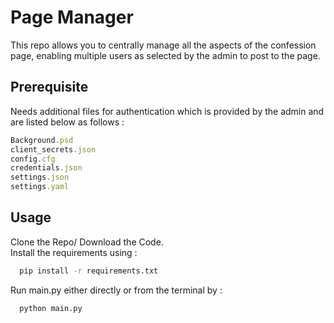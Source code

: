 

# Page Manager

This repo allows you to centrally manage all the aspects of the confession page, enabling multiple users as selected by the admin to post to the page.




## Prerequisite

Needs additional files for authentication which is provided by the admin and are listed below as follows : 
```javascript
Background.psd
client_secrets.json
config.cfg
credentials.json
settings.json
settings.yaml
```


## Usage

Clone the Repo/ Download the Code.\
Install the requirements using :


```bash
  pip install -r requirements.txt
```
Run main.py either directly or from the terminal by :

```bash
  python main.py
```


